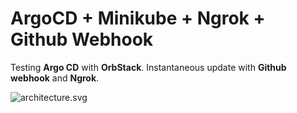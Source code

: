 # ArgoCD + Minikube + Ngrok + Github Webhook

Testing **Argo CD** with **OrbStack**. Instantaneous update with **Github webhook** and **Ngrok**.

![architecture.svg](architecture.svg)
